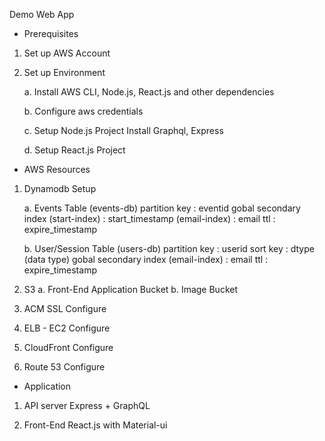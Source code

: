 Demo Web App

* Prerequisites
1. Set up AWS Account

2. Set up Environment

    a. Install AWS CLI, Node.js, React.js and other dependencies

    b. Configure aws credentials

    c. Setup Node.js Project
        Install Graphql, Express

    d. Setup React.js Project

* AWS Resources
1. Dynamodb Setup

    a. Events Table (events-db)
        partition key   : eventid
        gobal secondary index (start-index) : start_timestamp
                              (email-index) : email
        ttl             : expire_timestamp

    b. User/Session Table (users-db)
        partition key   : userid
        sort key        : dtype (data type)
        gobal secondary index (email-index) : email
        ttl             : expire_timestamp

2. S3
    a. Front-End Application Bucket
    b. Image Bucket

3. ACM SSL Configure

4. ELB - EC2 Configure

5. CloudFront Configure

6. Route 53 Configure

* Application
1. API server
    Express + GraphQL

2. Front-End
    React.js with Material-ui